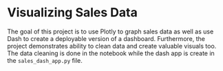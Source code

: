 # Visualizing Sales Data

The goal of this project is to use Plotly to graph sales data as well as use Dash to create a deployable version of a dashboard. Furthermore, the project demonstrates ability to clean data and create valuable visuals too. The data cleaning is done in the notebook while the dash app is create in the `sales_dash_app.py` file.
